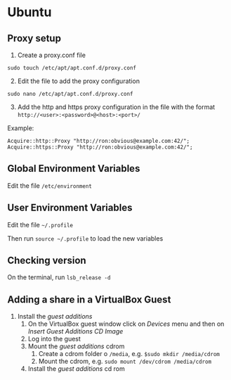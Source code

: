 # Ubuntu

## Proxy setup
1. Create a proxy.conf file
```
sudo touch /etc/apt/apt.conf.d/proxy.conf
```

2. Edit the file to add the proxy configuration
```
sudo nano /etc/apt/apt.conf.d/proxy.conf
```

3. Add the http and https proxy configuration in the file with the format `http://<user>:<password>@<host>:<port>/`

Example:
```
Acquire::http::Proxy "http://ron:obvious@example.com:42/";
Acquire::https::Proxy "http://ron:obvious@example.com:42/";
```
## Global Environment Variables

Edit the file `/etc/environment`

## User Environment Variables

Edit the file `~/.profile`

Then run `source ~/.profile` to load the new variables

## Checking version

On the terminal, run `lsb_release -d`

## Adding a share in a VirtualBox Guest

1. Install the _guest additions_ 
    1. On the VirtualBox guest window click on _Devices_ menu and then on _Insert Guest Additions CD Image_
    2. Log into the guest
    3. Mount the _guest additions_ cdrom
        1. Create a cdrom folder o `/media`, e.g. `$sudo mkdir /media/cdrom`
        2. Mount the cdrom, e.g. `sudo mount /dev/cdrom /media/cdrom`
    4. Install the _guest additions_ cd rom

